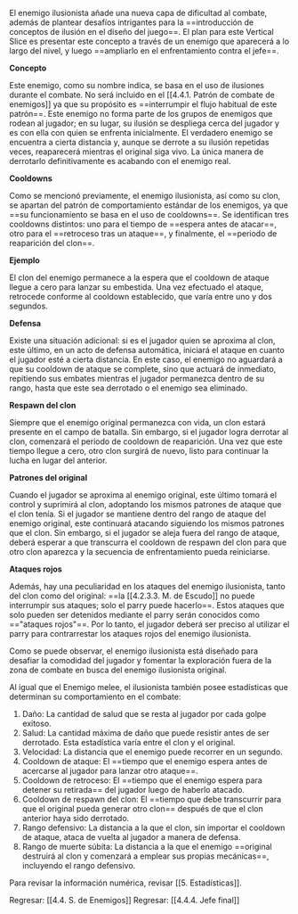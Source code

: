 
El enemigo ilusionista añade una nueva capa de dificultad al combate, además de plantear desafíos intrigantes para la ==introducción de conceptos de ilusión en el diseño del juego==. El plan para este Vertical Slice es presentar este concepto a través de un enemigo que aparecerá a lo largo del nivel, y luego ==ampliarlo en el enfrentamiento contra el jefe==.

**Concepto**

Este enemigo, como su nombre indica, se basa en el uso de ilusiones durante el combate. No será incluido en el [[4.4.1. Patrón de combate de enemigos]] ya que su propósito es ==interrumpir el flujo habitual de este patrón==. Este enemigo no forma parte de los grupos de enemigos que rodean al jugador; en su lugar, su ilusión se despliega cerca del jugador y es con ella con quien se enfrenta inicialmente. El verdadero enemigo se encuentra a cierta distancia y, aunque se derrote a su ilusión repetidas veces, reaparecerá mientras el original siga vivo. La única manera de derrotarlo definitivamente es acabando con el enemigo real.

**Cooldowns**

Como se mencionó previamente, el enemigo ilusionista, así como su clon, se apartan del patrón de comportamiento estándar de los enemigos, ya que ==su funcionamiento se basa en el uso de cooldowns==. Se identifican tres cooldowns distintos: uno para el tiempo de ==espera antes de atacar==, otro para el ==retroceso tras un ataque==, y finalmente, el ==periodo de reaparición del clon==.

**Ejemplo**

El clon del enemigo permanece a la espera que el cooldown de ataque llegue a cero para lanzar su embestida. Una vez efectuado el ataque, retrocede conforme al cooldown establecido, que varía entre uno y dos segundos.

**Defensa**

Existe una situación adicional: si es el jugador quien se aproxima al clon, este último, en un acto de defensa automática, iniciará el ataque en cuanto el jugador esté a cierta distancia. En este caso, el enemigo no aguardará a que su cooldown de ataque se complete, sino que actuará de inmediato, repitiendo sus embates mientras el jugador permanezca dentro de su rango, hasta que este sea derrotado o el enemigo sea eliminado.

**Respawn del clon**

Siempre que el enemigo original permanezca con vida, un clon estará presente en el campo de batalla. Sin embargo, si el jugador logra derrotar al clon, comenzará el periodo de cooldown de reaparición. Una vez que este tiempo llegue a cero, otro clon surgirá de nuevo, listo para continuar la lucha en lugar del anterior.

**Patrones del original**

Cuando el jugador se aproxima al enemigo original, este último tomará el control y suprimirá al clon, adoptando los mismos patrones de ataque que el clon tenía. Si el jugador se mantiene dentro del rango de ataque del enemigo original, este continuará atacando siguiendo los mismos patrones que el clon. Sin embargo, si el jugador se aleja fuera del rango de ataque, deberá esperar a que transcurra el cooldown de respawn del clon para que otro clon aparezca y la secuencia de enfrentamiento pueda reiniciarse.

**Ataques rojos**

Además, hay una peculiaridad en los ataques del enemigo ilusionista, tanto del clon como del original: ==la [[4.2.3.3. M. de Escudo]] no puede interrumpir sus ataques; solo el parry puede hacerlo==. Estos ataques que solo pueden ser detenidos mediante el parry serán conocidos como =="ataques rojos"==. Por lo tanto, el jugador deberá ser preciso al utilizar el parry para contrarrestar los ataques rojos del enemigo ilusionista.

Como se puede observar, el enemigo ilusionista está diseñado para desafiar la comodidad del jugador y fomentar la exploración fuera de la zona de combate en busca del enemigo ilusionista original.

Al igual que el Enemigo melee, el ilusionista también posee estadísticas que determinan su comportamiento en el combate:

1. Daño: La cantidad de salud que se resta al jugador por cada golpe exitoso.
2. Salud: La cantidad máxima de daño que puede resistir antes de ser derrotado. Esta estadística varía entre el clon y el original.
3. Velocidad: La distancia que el enemigo puede recorrer en un segundo.
4. Cooldown de ataque: El ==tiempo que el enemigo espera antes de acercarse al jugador para lanzar otro ataque==.
5. Cooldown de retroceso: El ==tiempo que el enemigo espera para detener su retirada== del jugador luego de haberlo atacado.
6. Cooldown de respawn del clon: El ==tiempo que debe transcurrir para que el original pueda generar otro clon== después de que el clon anterior haya sido derrotado.
7. Rango defensivo: La distancia a la que el clon, sin importar el cooldown de ataque, ataca de vuelta al jugador a manera de defensa.
8. Rango de muerte súbita: La distancia a la que el enemigo ==original destruirá al clon y comenzará a emplear sus propias mecánicas==, incluyendo el rango defensivo.

Para revisar la información numérica, revisar [[5. Estadísticas]].


Regresar: [[4.4. S. de Enemigos]]
Regresar: [[4.4.4. Jefe final]]